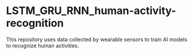 # LSTM_GRU_RNN_human-activity-recognition
This repository uses data collected by wearable sensors to train AI models to recognize human activities. 
